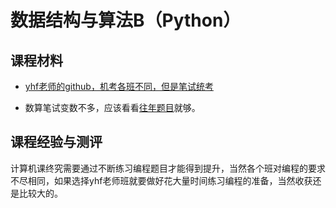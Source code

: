 # 数据结构与算法B（Python）

## 课程材料

- [yhf老师的github，机考各班不同，但是笔试统考](https://github.com/GMyhf/2025spring-cs201)

- 数算笔试变数不多，应该看看[往年题目](winter/written_exam_DSA-B.md)就够。

## 课程经验与测评

计算机课终究需要通过不断练习编程题目才能得到提升，当然各个班对编程的要求不尽相同，如果选择yhf老师班就要做好花大量时间练习编程的准备，当然收获还是比较大的。